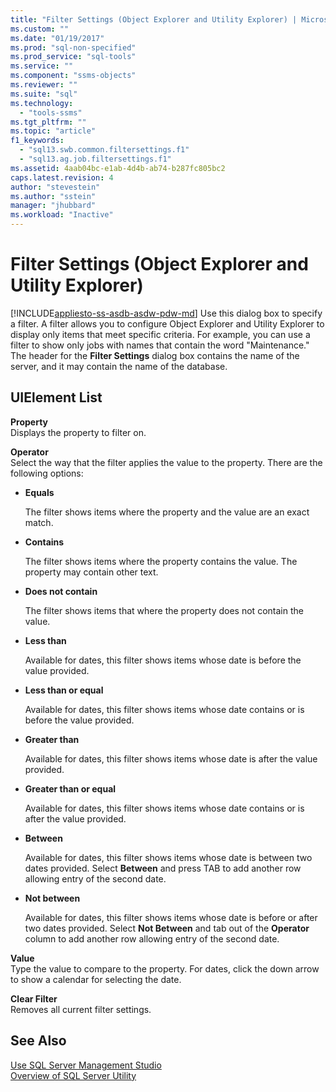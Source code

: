 ```yaml
---
title: "Filter Settings (Object Explorer and Utility Explorer) | Microsoft Docs"
ms.custom: ""
ms.date: "01/19/2017"
ms.prod: "sql-non-specified"
ms.prod_service: "sql-tools"
ms.service: ""
ms.component: "ssms-objects"
ms.reviewer: ""
ms.suite: "sql"
ms.technology: 
  - "tools-ssms"
ms.tgt_pltfrm: ""
ms.topic: "article"
f1_keywords: 
  - "sql13.swb.common.filtersettings.f1"
  - "sql13.ag.job.filtersettings.f1"
ms.assetid: 4aab04bc-e1ab-4d4b-ab74-b287fc805bc2
caps.latest.revision: 4
author: "stevestein"
ms.author: "sstein"
manager: "jhubbard"
ms.workload: "Inactive"
---
```

# Filter Settings (Object Explorer and Utility Explorer)
[!INCLUDE[appliesto-ss-asdb-asdw-pdw-md](../../includes/appliesto-ss-asdb-asdw-pdw-md.md)]
Use this dialog box to specify a filter. A filter allows you to configure Object Explorer and Utility Explorer to display only items that meet specific criteria. For example, you can use a filter to show only jobs with names that contain the word "Maintenance." The header for the **Filter Settings** dialog box contains the name of the server, and it may contain the name of the database.  
  
## UIElement List  
**Property**  
Displays the property to filter on.  
  
**Operator**  
Select the way that the filter applies the value to the property. There are the following options:  
  
-   **Equals**  
  
    The filter shows items where the property and the value are an exact match.  
  
-   **Contains**  
  
    The filter shows items where the property contains the value. The property may contain other text.  
  
-   **Does not contain**  
  
    The filter shows items that where the property does not contain the value.  
  
-   **Less than**  
  
    Available for dates, this filter shows items whose date is before the value provided.  
  
-   **Less than or equal**  
  
    Available for dates, this filter shows items whose date contains or is before the value provided.  
  
-   **Greater than**  
  
    Available for dates, this filter shows items whose date is after the value provided.  
  
-   **Greater than or equal**  
  
    Available for dates, this filter shows items whose date contains or is after the value provided.  
  
-   **Between**  
  
    Available for dates, this filter shows items whose date is between two dates provided. Select **Between** and press TAB to add another row allowing entry of the second date.  
  
-   **Not between**  
  
    Available for dates, this filter shows items whose date is before or after two dates provided. Select **Not Between** and tab out of the **Operator** column to add another row allowing entry of the second date.  
  
**Value**  
Type the value to compare to the property. For dates, click the down arrow to show a calendar for selecting the date.  
  
**Clear Filter**  
Removes all current filter settings.  
  
## See Also  
[Use SQL Server Management Studio](../../ssms/use-sql-server-management-studio.md)  
[Overview of SQL Server Utility](http://msdn.microsoft.com/en-us/6e6cbd25-6b1c-4e21-9ade-4584e243fd8f)  
  
